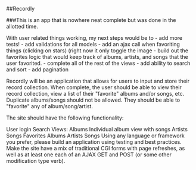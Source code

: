 ##Recordly

###This is an app that is nowhere neat complete but was done in the allotted time.


With user related things working, my next steps would be to 
    - add more tests!
    - add validations for all models
    - add an ajax call when favoriting things (clicking on stars) (right now it only toggle the image
    - build out the favorites logic that would keep track of albums, artists, and songs that the user favorited. 
    - complete all of the rest of the views
    - add ability to search and sort
    - add pagination



Recordly will be an application that allows for users to input and store their record collection. When complete, the user should be able to view their record collection, view a list of their "favorite" albums and/or songs, etc. Duplicate albums/songs should not be allowed. They should be able to "favorite" any of album/song/artist.

The site should have the following functionality:

User login
Search
Views:
Albums
Individual album view with songs
Artists
Songs
Favorites
Albums
Artists
Songs
Using any language or framework you prefer, please build an application using testing and best practices. Make the site have a mix of traditional CGI forms with page refreshes, as well as at least one each of an AJAX GET and POST (or some other modification type verb).
